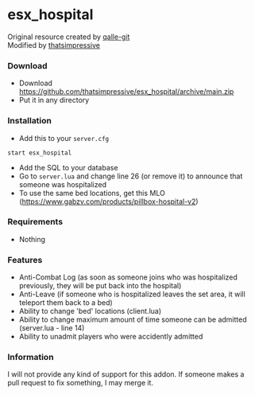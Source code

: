 # esx_hospital
Original resource created by [qalle-git](https://github.com/qalle-git/esx-qalle-jail)  
Modified by [thatsimpressive](https://github.com/thatsimpressive)

### Download
- Download https://github.com/thatsimpressive/esx_hospital/archive/main.zip
- Put it in any directory

### Installation
- Add this to your `server.cfg`

```
start esx_hospital
```

- Add the SQL to your database
- Go to `server.lua` and change line 26 (or remove it) to announce that someone was hospitalized
- To use the same bed locations, get this MLO (https://www.gabzv.com/products/pillbox-hospital-v2)

### Requirements
- Nothing

### Features
- Anti-Combat Log (as soon as someone joins who was hospitalized previously, they will be put back into the hospital)
- Anti-Leave (if someone who is hospitalized leaves the set area, it will teleport them back to a bed)
- Ability to change 'bed' locations (client.lua)
- Ability to change maximum amount of time someone can be admitted (server.lua - line 14)
- Ability to unadmit players who were accidently admitted

### Information
I will not provide any kind of support for this addon. If someone makes a pull request to fix something, I may merge it.
